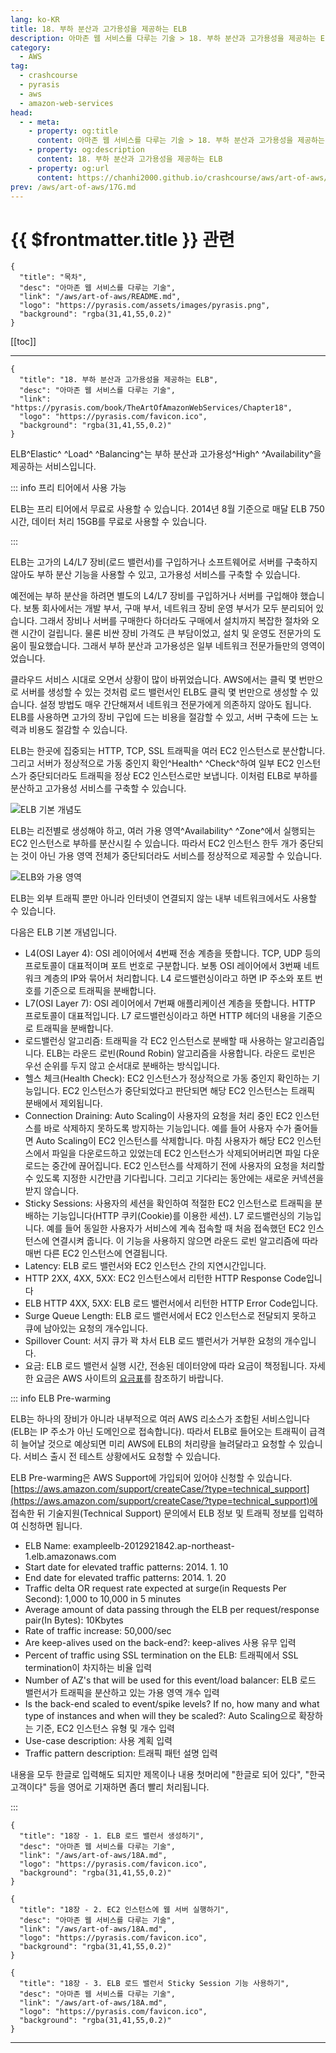 ```yaml
---
lang: ko-KR
title: 18. 부하 분산과 고가용성을 제공하는 ELB
description: 아마존 웹 서비스를 다루는 기술 > 18. 부하 분산과 고가용성을 제공하는 ELB
category:
  - AWS
tag: 
  - crashcourse
  - pyrasis
  - aws 
  - amazon-web-services
head:
  - - meta:
    - property: og:title
      content: 아마존 웹 서비스를 다루는 기술 > 18. 부하 분산과 고가용성을 제공하는 ELB
    - property: og:description
      content: 18. 부하 분산과 고가용성을 제공하는 ELB
    - property: og:url
      content: https://chanhi2000.github.io/crashcourse/aws/art-of-aws/18.html
prev: /aws/art-of-aws/17G.md
---
```


# {{ $frontmatter.title }} 관련

```component VPCard
{
  "title": "목차",
  "desc": "아마존 웹 서비스를 다루는 기술",
  "link": "/aws/art-of-aws/README.md",
  "logo": "https://pyrasis.com/assets/images/pyrasis.png",
  "background": "rgba(31,41,55,0.2)"
}
```

[[toc]]

---

```component VPCard
{
  "title": "18. 부하 분산과 고가용성을 제공하는 ELB",
  "desc": "아마존 웹 서비스를 다루는 기술",
  "link": "https://pyrasis.com/book/TheArtOfAmazonWebServices/Chapter18",
  "logo": "https://pyrasis.com/favicon.ico",
  "background": "rgba(31,41,55,0.2)"
}
```

ELB^Elastic^ ^Load^ ^Balancing^는 부하 분산과 고가용성^High^ ^Availability^을 제공하는 서비스입니다.

::: info 프리 티어에서 사용 가능

ELB는 프리 티어에서 무료로 사용할 수 있습니다. 2014년 8월 기준으로 매달 ELB 750시간, 데이터 처리 15GB를 무료로 사용할 수 있습니다.

:::

ELB는 고가의 L4/L7 장비(로드 밸런서)를 구입하거나 소프트웨어로 서버를 구축하지 않아도 부하 분산 기능을 사용할 수 있고, 고가용성 서비스를 구축할 수 있습니다.

예전에는 부하 분산을 하려면 별도의 L4/L7 장비를 구입하거나 서버를 구입해야 했습니다. 보통 회사에서는 개발 부서, 구매 부서, 네트워크 장비 운영 부서가 모두 분리되어 있습니다. 그래서 장비나 서버를 구매한다 하더라도 구매에서 설치까지 복잡한 절차와 오랜 시간이 걸립니다. 물론 비싼 장비 가격도 큰 부담이었고, 설치 및 운영도 전문가의 도움이 필요했습니다. 그래서 부하 분산과 고가용성은 일부 네트워크 전문가들만의 영역이었습니다.

클라우드 서비스 시대로 오면서 상황이 많이 바뀌었습니다. AWS에서는 클릭 몇 번만으로 서버를 생성할 수 있는 것처럼 로드 밸런서인 ELB도 클릭 몇 번만으로 생성할 수 있습니다. 설정 방법도 매우 간단해져서 네트워크 전문가에게 의존하지 않아도 됩니다. ELB를 사용하면 고가의 장비 구입에 드는 비용을 절감할 수 있고, 서버 구축에 드는 노력과 비용도 절감할 수 있습니다.

ELB는 한곳에 집중되는 HTTP, TCP, SSL 트래픽을 여러 EC2 인스턴스로 분산합니다. 그리고 서버가 정상적으로 가동 중인지 확인^Health^ ^Check^하여 일부 EC2 인스턴스가 중단되더라도 트래픽을 정상 EC2 인스턴스로만 보냅니다. 이처럼 ELB로 부하를 분산하고 고가용성 서비스를 구축할 수 있습니다.

![ELB 기본 개념도](https://pyrasis.com/assets/images/TheArtOfAmazonWebServicesChapter18/1.png)

ELB는 리전별로 생성해야 하고, 여러 가용 영역^Availability^ ^Zone^에서 실행되는 EC2 인스턴스로 부하를 분산시킬 수 있습니다. 따라서 EC2 인스턴스 한두 개가 중단되는 것이 아닌 가용 영역 전체가 중단되더라도 서비스를 정상적으로 제공할 수 있습니다.

![ELB와 가용 영역](https://pyrasis.com/assets/images/TheArtOfAmazonWebServicesChapter18/2.png)

ELB는 외부 트래픽 뿐만 아니라 인터넷이 연결되지 않는 내부 네트워크에서도 사용할 수 있습니다.

다음은 ELB 기본 개념입니다.

- L4(OSI Layer 4): OSI 레이어에서 4번째 전송 계층을 뜻합니다. TCP, UDP 등의 프로토콜이 대표적이며 포트 번호로 구분합니다. 보통 OSI 레이어에서 3번째 네트워크 계층의 IP와 묶어서 처리합니다. L4 로드밸런싱이라고 하면 IP 주소와 포트 번호를 기준으로 트래픽을 분배합니다.
- L7(OSI Layer 7): OSI 레이어에서 7번째 애플리케이션 계층을 뜻합니다. HTTP 프로토콜이 대표적입니다. L7 로드밸런싱이라고 하면 HTTP 헤더의 내용을 기준으로 트래픽을 분배합니다.
- 로드밸런싱 알고리즘: 트래픽을 각 EC2 인스턴스로 분배할 때 사용하는 알고리즘입니다. ELB는 라운드 로빈(Round Robin) 알고리즘을 사용합니다. 라운드 로빈은 우선 순위를 두지 않고 순서대로 분배하는 방식입니다.
- 헬스 체크(Health Check): EC2 인스턴스가 정상적으로 가동 중인지 확인하는 기능입니다. EC2 인스턴스가 중단되었다고 판단되면 해당 EC2 인스턴스는 트래픽 분배에서 제외됩니다.
- Connection Draining: Auto Scaling이 사용자의 요청을 처리 중인 EC2 인스턴스를 바로 삭제하지 못하도록 방지하는 기능입니다. 예를 들어 사용자 수가 줄어들면 Auto Scaling이 EC2 인스턴스를 삭제합니다. 마침 사용자가 해당 EC2 인스턴스에서 파일을 다운로드하고 있었는데 EC2 인스턴스가 삭제되어버리면 파일 다운로드는 중간에 끊어집니다. EC2 인스턴스를 삭제하기 전에 사용자의 요청을 처리할 수 있도록 지정한 시간만큼 기다립니다. 그리고 기다리는 동안에는 새로운 커넥션을 받지 않습니다.
- Sticky Sessions: 사용자의 세션을 확인하여 적절한 EC2 인스턴스로 트래픽을 분배하는 기능입니다(HTTP 쿠키(Cookie)를 이용한 세션). L7 로드밸런싱의 기능입니다. 예를 들어 동일한 사용자가 서비스에 계속 접속할 때 처음 접속했던 EC2 인스턴스에 연결시켜 줍니다. 이 기능을 사용하지 않으면 라운드 로빈 알고리즘에 따라 매번 다른 EC2 인스턴스에 연결됩니다.
- Latency: ELB 로드 밸런서와 EC2 인스턴스 간의 지연시간입니다.
- HTTP 2XX, 4XX, 5XX: EC2 인스턴스에서 리턴한 HTTP Response Code입니다
- ELB HTTP 4XX, 5XX: ELB 로드 밸런서에서 리턴한 HTTP Error Code입니다.
- Surge Queue Length: ELB 로드 밸런서에서 EC2 인스턴스로 전달되지 못하고 큐에 남아있는 요청의 개수입니다.
- Spillover Count: 서지 큐가 꽉 차서 ELB 로드 밸런서가 거부한 요청의 개수입니다.
- 요금: ELB 로드 밸런서 실행 시간, 전송된 데이터양에 따라 요금이 책정됩니다. 자세한 요금은 AWS 사이트의 [<FontIcon icon="fa-brands fa-aws"/>요금표](https://aws.amazon.com/ko/elasticloadbalancing/pricing/)를 참조하기 바랍니다.

::: info ELB Pre-warming

ELB는 하나의 장비가 아니라 내부적으로 여러 AWS 리소스가 조합된 서비스입니다(ELB는 IP 주소가 아닌 도메인으로 접속합니다). 따라서 ELB로 들어오는 트래픽이 급격히 늘어날 것으로 예상되면 미리 AWS에 ELB의 처리량을 늘려달라고 요청할 수 있습니다. 서비스 출시 전 테스트 상황에서도 요청할 수 있습니다.

ELB Pre-warming은 AWS Support에 가입되어 있어야 신청할 수 있습니다. [https://aws.amazon.com/support/createCase/?type=technical_support](https://aws.amazon.com/support/createCase/?type=technical_support)에 접속한 뒤 기술지원(Technical Support) 문의에서 ELB 정보 및 트래픽 정보를 입력하여 신청하면 됩니다.

- ELB Name: exampleelb-2012921842.ap-northeast-1.elb.amazonaws.com
- Start date for elevated traffic patterns: 2014. 1. 10
- End date for elevated traffic patterns: 2014. 1. 20
- Traffic delta OR request rate expected at surge(in Requests Per Second): 1,000 to 10,000 in 5 minutes
- Average amount of data passing through the ELB per request/response pair(In Bytes): 10Kbytes
- Rate of traffic increase: 50,000/sec
- Are keep-alives used on the back-end?: keep-alives 사용 유무 입력
- Percent of traffic using SSL termination on the ELB: 트래픽에서 SSL termination이 차지하는 비율 입력
- Number of AZ's that will be used for this event/load balancer: ELB 로드 밸런서가 트래픽을 분산하고 있는 가용 영역 개수 입력
- Is the back-end scaled to event/spike levels? If no, how many and what type of instances and when will they be scaled?: Auto Scaling으로 확장하는 기준, EC2 인스턴스 유형 및 개수 입력
- Use-case description: 사용 계획 입력
- Traffic pattern description: 트래픽 패턴 설명 입력

내용을 모두 한글로 입력해도 되지만 제목이나 내용 첫머리에 "한글로 되어 있다", "한국 고객이다" 등을 영어로 기재하면 좀더 빨리 처리됩니다.

:::

```component VPCard
{
  "title": "18장 - 1. ELB 로드 밸런서 생성하기",
  "desc": "아마존 웹 서비스를 다루는 기술",
  "link": "/aws/art-of-aws/18A.md",
  "logo": "https://pyrasis.com/favicon.ico",
  "background": "rgba(31,41,55,0.2)"
}
```

```component VPCard
{
  "title": "18장 - 2. EC2 인스턴스에 웹 서버 실행하기",
  "desc": "아마존 웹 서비스를 다루는 기술",
  "link": "/aws/art-of-aws/18A.md",
  "logo": "https://pyrasis.com/favicon.ico",
  "background": "rgba(31,41,55,0.2)"
}
```

```component VPCard
{
  "title": "18장 - 3. ELB 로드 밸런서 Sticky Session 기능 사용하기",
  "desc": "아마존 웹 서비스를 다루는 기술",
  "link": "/aws/art-of-aws/18A.md",
  "logo": "https://pyrasis.com/favicon.ico",
  "background": "rgba(31,41,55,0.2)"
}
```

---
